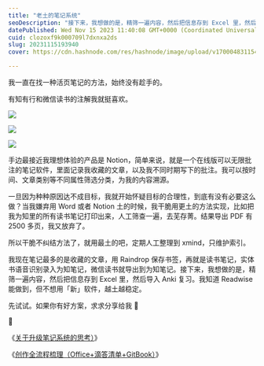 ```yaml
---
title: "老土的笔记系统"
seoDescription: "接下来，我想做的是，精筛一遍内容，然后把信息存到 Excel 里，然后导入 Anki 复习。"
datePublished: Wed Nov 15 2023 11:40:08 GMT+0000 (Coordinated Universal Time)
cuid: clozoxf9k000709l7dxnxa2ds
slug: 20231115193940
cover: https://cdn.hashnode.com/res/hashnode/image/upload/v1700048311544/841d9254-a825-4498-8a5d-82538545a7dc.jpeg

---
```


我一直在找一种活页笔记的方法，始终没有趁手的。

有知有行和微信读书的注解我就挺喜欢。

![](https://cdn.hashnode.com/res/hashnode/image/upload/v1700048338480/54cb3506-19f1-4355-a3cd-6423ef4f14d3.png)

![](https://cdn.hashnode.com/res/hashnode/image/upload/v1700048345561/d09bc865-3668-421c-93f2-7fc14e4c06aa.png)

![](https://cdn.hashnode.com/res/hashnode/image/upload/v1700048350674/462ea540-2eba-4fb7-ae78-1bc3d033efe3.png)

手边最接近我理想体验的产品是 Notion，简单来说，就是一个在线版可以无限批注的笔记软件，里面记录我收藏的文章，以及我不同时期写下的批注。我可以按时间、文章类别等不同属性筛选分类，为我的内容溯源。

一旦因为种种原因达不成目标，我就开始怀疑目标的合理性，到底有没有必要这么做？当我嫌弃用 Word 或者 Notion 土的时候，我干脆用更土的方法实现，比如把我为知里的所有读书笔记打印出来，人工筛查一遍，去芜存菁。结果导出 PDF 有 2500 多页，我又放弃了。

所以干脆不纠结方法了，就用最土的吧，定期人工整理到 xmind，只维护索引。

我现在笔记最多的是收藏的文章，用 Raindrop 保存书签，再就是读书笔记，实体书语音识别录入为知笔记，微信读书就导出到为知笔记。接下来，我想做的是，精筛一遍内容，然后把信息存到 Excel 里，然后导入 Anki 复习。我知道 Readwise 能做到，但不想用「新」软件，越土越稳定。

先试试。如果你有好方案，求求分享给我 🙏

🔗

《[关于升级笔记系统的思考）](https://mp.weixin.qq.com/s?__biz=MzI3MzU5MDA1OQ==&mid=2247486715&idx=1&sn=e65d3b632feaa706c740b983a2b34e84&chksm=eb21bebfdc5637a9d7f8456f565d2ac0dc7b6b9e6704761056bf05fb6226c43c123db358877f#rd)》

《[创作全流程梳理（Office+滴答清单+GitBook）](https://mp.weixin.qq.com/s?__biz=MzI3MzU5MDA1OQ==&mid=2247488139&idx=1&sn=46f6a1c5c87a29bdcde8d4bad0a70d1d&chksm=eb21a0cfdc5629d9067e34fb22eecdc514c31a21679a27ac26545ff0844951da96d667ae2847#rd)》